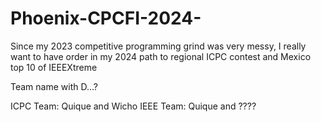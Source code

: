 # Phoenix-CPCFI-2024-
Since my 2023 competitive programming grind was very messy, I really want to have order in my 2024 path to regional ICPC contest and Mexico top 10 of IEEEXtreme

Team name with D...?

ICPC Team: Quique and Wicho
IEEE Team: Quique and ????

